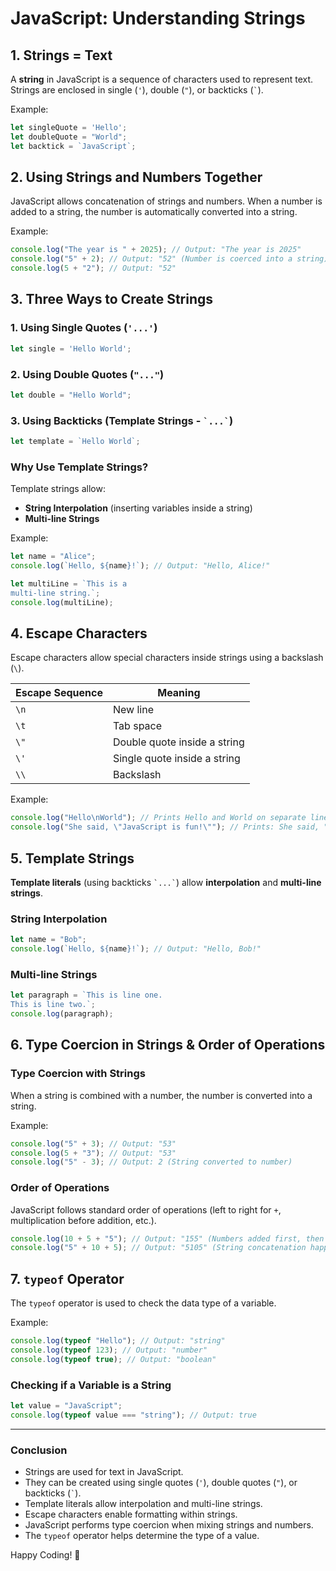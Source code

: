 # JavaScript: Understanding Strings

## 1. Strings = Text
A **string** in JavaScript is a sequence of characters used to represent text. Strings are enclosed in single (`'`), double (`"`), or backticks (`` ` ``).

Example:
```js
let singleQuote = 'Hello';
let doubleQuote = "World";
let backtick = `JavaScript`;
```

## 2. Using Strings and Numbers Together
JavaScript allows concatenation of strings and numbers. When a number is added to a string, the number is automatically converted into a string.

Example:
```js
console.log("The year is " + 2025); // Output: "The year is 2025"
console.log("5" + 2); // Output: "52" (Number is coerced into a string)
console.log(5 + "2"); // Output: "52"
```

## 3. Three Ways to Create Strings
### **1. Using Single Quotes (`'...'`)**
```js
let single = 'Hello World';
```
### **2. Using Double Quotes (`"..."`)**
```js
let double = "Hello World";
```
### **3. Using Backticks (Template Strings - `` `...` ``)**
```js
let template = `Hello World`;
```

### **Why Use Template Strings?**
Template strings allow:
- **String Interpolation** (inserting variables inside a string)
- **Multi-line Strings**

Example:
```js
let name = "Alice";
console.log(`Hello, ${name}!`); // Output: "Hello, Alice!"

let multiLine = `This is a
multi-line string.`;
console.log(multiLine);
```

## 4. Escape Characters
Escape characters allow special characters inside strings using a backslash (`\`).

| Escape Sequence | Meaning |
|----------------|---------|
| `\n` | New line |
| `\t` | Tab space |
| `\"` | Double quote inside a string |
| `\'` | Single quote inside a string |
| `\\` | Backslash |

Example:
```js
console.log("Hello\nWorld"); // Prints Hello and World on separate lines
console.log("She said, \"JavaScript is fun!\""); // Prints: She said, "JavaScript is fun!"
```

## 5. Template Strings
**Template literals** (using backticks `` `...` ``) allow **interpolation** and **multi-line strings**.

### **String Interpolation**
```js
let name = "Bob";
console.log(`Hello, ${name}!`); // Output: "Hello, Bob!"
```

### **Multi-line Strings**
```js
let paragraph = `This is line one.
This is line two.`;
console.log(paragraph);
```

## 6. Type Coercion in Strings & Order of Operations
### **Type Coercion with Strings**
When a string is combined with a number, the number is converted into a string.

Example:
```js
console.log("5" + 3); // Output: "53"
console.log(5 + "3"); // Output: "53"
console.log("5" - 3); // Output: 2 (String converted to number)
```

### **Order of Operations**
JavaScript follows standard order of operations (left to right for `+`, multiplication before addition, etc.).
```js
console.log(10 + 5 + "5"); // Output: "155" (Numbers added first, then converted to string)
console.log("5" + 10 + 5); // Output: "5105" (String concatenation happens first)
```

## 7. `typeof` Operator
The `typeof` operator is used to check the data type of a variable.

Example:
```js
console.log(typeof "Hello"); // Output: "string"
console.log(typeof 123); // Output: "number"
console.log(typeof true); // Output: "boolean"
```

### **Checking if a Variable is a String**
```js
let value = "JavaScript";
console.log(typeof value === "string"); // Output: true
```

---
### **Conclusion**
- Strings are used for text in JavaScript.
- They can be created using single quotes (`'`), double quotes (`"`), or backticks (`` ` ``).
- Template literals allow interpolation and multi-line strings.
- Escape characters enable formatting within strings.
- JavaScript performs type coercion when mixing strings and numbers.
- The `typeof` operator helps determine the type of a value.

Happy Coding! 🚀

